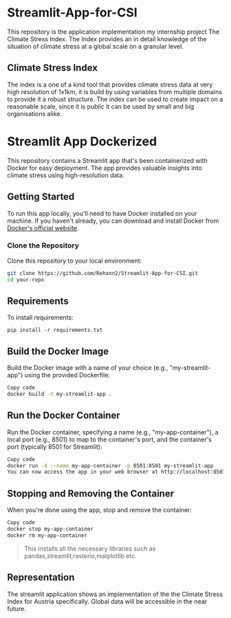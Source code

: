 # Streamlit-App-for-CSI

This repository is the application implementation my internship project The Climate Stress Index. The Index provides an in detail knowledge of the situation of climate stress at a global scale on a granular level.

## Climate Stress Index
The index is a one of a kind tool that provides climate stress data at very high resolution of 1x1km, it is build by using variables from multiple domains to provide it a robust structure. The index can be used to create impact on a reasonable scale, since it is public it can be used by small and big organisations alike.

# Streamlit App Dockerized

This repository contains a Streamlit app that's been containerized with Docker for easy deployment. The app provides valuable insights into climate stress using high-resolution data.

## Getting Started

To run this app locally, you'll need to have Docker installed on your machine. If you haven't already, you can download and install Docker from [Docker's official website](https://www.docker.com/get-started).

### Clone the Repository

Clone this repository to your local environment:

```bash
git clone https://github.com/Rehann2/Streamlit-App-for-CSI.git
cd your-repo
```


## Requirements

To install requirements:

```setup
pip install -r requirements.txt
```

## Build the Docker Image
Build the Docker image with a name of your choice (e.g., "my-streamlit-app") using the provided Dockerfile:
```bash
Copy code
docker build -t my-streamlit-app .
```

## Run the Docker Container
Run the Docker container, specifying a name (e.g., "my-app-container"), a local port (e.g., 8501) to map to the container's port, and the container's port (typically 8501 for Streamlit):

```bash
Copy code
docker run -d --name my-app-container -p 8501:8501 my-streamlit-app
You can now access the app in your web browser at http://localhost:8501.
```

## Stopping and Removing the Container
When you're done using the app, stop and remove the container:

```bash
Copy code
docker stop my-app-container
docker rm my-app-container
```
> This installs all the necessary libraries such as pandas,streamlit,rasterio,matplotlib etc.

## Representation
The streamlit application shows an implementation of the the Climate Stress Index for Austria specifically. Global data will be accessible in the near future.